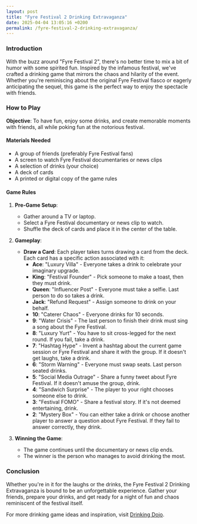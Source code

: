 ```yaml
---
layout: post
title: "Fyre Festival 2 Drinking Extravaganza"
date: 2025-04-04 13:05:16 +0200
permalink: /fyre-festival-2-drinking-extravaganza/
---
```



### Introduction

With the buzz around "Fyre Festival 2", there's no better time to mix a bit of humor with some spirited fun. Inspired by the infamous festival, we've crafted a drinking game that mirrors the chaos and hilarity of the event. Whether you're reminiscing about the original Fyre Festival fiasco or eagerly anticipating the sequel, this game is the perfect way to enjoy the spectacle with friends. 

### How to Play

**Objective**: To have fun, enjoy some drinks, and create memorable moments with friends, all while poking fun at the notorious festival.

#### Materials Needed

- A group of friends (preferably Fyre Festival fans)
- A screen to watch Fyre Festival documentaries or news clips
- A selection of drinks (your choice)
- A deck of cards
- A printed or digital copy of the game rules

#### Game Rules

1. **Pre-Game Setup**:
   - Gather around a TV or laptop.
   - Select a Fyre Festival documentary or news clip to watch.
   - Shuffle the deck of cards and place it in the center of the table.

2. **Gameplay**:
   - **Draw a Card**: Each player takes turns drawing a card from the deck. Each card has a specific action associated with it:
     - **Ace**: "Luxury Villa" - Everyone takes a drink to celebrate your imaginary upgrade.
     - **King**: "Festival Founder" - Pick someone to make a toast, then they must drink.
     - **Queen**: "Influencer Post" - Everyone must take a selfie. Last person to do so takes a drink.
     - **Jack**: "Refund Request" - Assign someone to drink on your behalf.
     - **10**: "Caterer Chaos" - Everyone drinks for 10 seconds.
     - **9**: "Water Crisis" - The last person to finish their drink must sing a song about the Fyre Festival.
     - **8**: "Luxury Yurt" - You have to sit cross-legged for the next round. If you fail, take a drink.
     - **7**: "Hashtag Hype" - Invent a hashtag about the current game session or Fyre Festival and share it with the group. If it doesn't get laughs, take a drink.
     - **6**: "Storm Warning" - Everyone must swap seats. Last person seated drinks.
     - **5**: "Social Media Outrage" - Share a funny tweet about Fyre Festival. If it doesn't amuse the group, drink.
     - **4**: "Sandwich Surprise" - The player to your right chooses someone else to drink.
     - **3**: "Festival FOMO" - Share a festival story. If it's not deemed entertaining, drink.
     - **2**: "Mystery Box" - You can either take a drink or choose another player to answer a question about Fyre Festival. If they fail to answer correctly, they drink.

3. **Winning the Game**:
   - The game continues until the documentary or news clip ends.
   - The winner is the person who manages to avoid drinking the most.

### Conclusion

Whether you're in it for the laughs or the drinks, the Fyre Festival 2 Drinking Extravaganza is bound to be an unforgettable experience. Gather your friends, prepare your drinks, and get ready for a night of fun and chaos reminiscent of the festival itself.

For more drinking game ideas and inspiration, visit [Drinking Dojo](https://drinkingdojo.com).